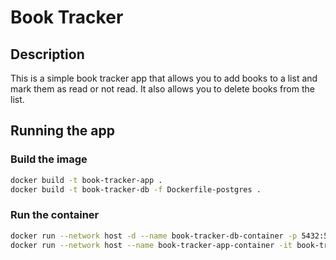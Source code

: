 # Book Tracker

## Description

This is a simple book tracker app that allows you to add books to a list and mark them as read or not read. It also allows you to delete books from the list.

## Running the app

### Build the image

```bash
docker build -t book-tracker-app .
docker build -t book-tracker-db -f Dockerfile-postgres .
```

### Run the container

```bash
docker run --network host -d --name book-tracker-db-container -p 5432:5432 book-tracker-db
docker run --network host --name book-tracker-app-container -it book-tracker-app 
```
